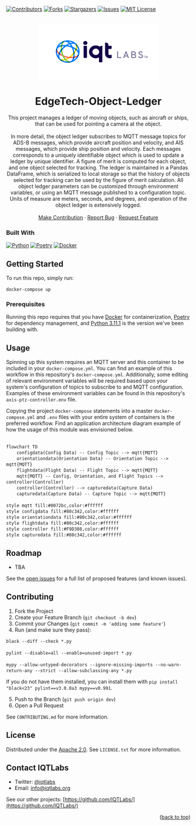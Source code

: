 <a name="readme-top"></a>

[contributors-shield]: https://img.shields.io/github/contributors/IQTLabs/edgetech-template.svg?style=for-the-badge
[contributors-url]: https://github.com/IQTLabs/edgetech-template/graphs/contributors
[forks-shield]: https://img.shields.io/github/forks/IQTLabs/edgetech-template.svg?style=for-the-badge
[forks-url]: https://github.com/IQTLabs/edgetech-template/network/members
[stars-shield]: https://img.shields.io/github/stars/IQTLabs/edgetech-template.svg?style=for-the-badge
[stars-url]: https://github.com/IQTLabs/edgetech-template/stargazers
[issues-shield]: https://img.shields.io/github/issues/IQTLabs/edgetech-template.svg?style=for-the-badge
[issues-url]: https://github.com/IQTLabs/edgetech-template/issues
[license-shield]: https://img.shields.io/github/license/IQTLabs/edgetech-template.svg?style=for-the-badge
[license-url]: https://github.com/IQTLabs/edgetech-template/blob/master/LICENSE.txt
[product-screenshot]: images/screenshot.png
[python]: https://img.shields.io/badge/python-000000?style=for-the-badge&logo=python
[python-url]: https://www.python.org
[poetry]: https://img.shields.io/badge/poetry-20232A?style=for-the-badge&logo=poetry
[poetry-url]: https://python-poetry.org
[docker]: https://img.shields.io/badge/docker-35495E?style=for-the-badge&logo=docker
[docker-url]: https://www.docker.com

[![Contributors][contributors-shield]][contributors-url]
[![Forks][forks-shield]][forks-url]
[![Stargazers][stars-shield]][stars-url]
[![Issues][issues-shield]][issues-url]
[![MIT License][license-shield]][license-url]

<br />
<div align="center">
  <a href="https://iqtlabs.org/">
    <img src="images/logo.png" alt="Logo" width="331" height="153">
  </a>

<h1 align="center">EdgeTech-Object-Ledger</h1>

  <p align="center">
  This project manages a ledger of moving objects, such as aircraft or
  ships, that can be used for pointing a camera at the object.
  <br/>
  <br/>
  In more detail, the object ledger subscribes to MQTT message topics
  for ADS-B messages, which provide aircraft position and velocity,
  and AIS messages, which provide ship position and velocity. Each
  messages corresponds to a uniquely identifiable object which is used
  to update a ledger by unique identifier. A figure of merit is
  computed for each object, and one object selected for tracking. The
  ledger is maintained in a Pandas DataFrame, which is serialized to
  local storage so that the history of objects selected for tracking
  can be used by the figure of merit calculation. All object ledger
  parameters can be customized through environment variables, or using
  an MQTT message published to a configuration topic. Units of measure
  are meters, seconds, and degrees, and operation of the object ledger
  is extensively logged.
    <br/>
    <br/>
    <a href="https://github.com/IQTLabs/edgetech-template/pulls">Make Contribution</a>
    ·
    <a href="https://github.com/IQTLabs/edgetech-template/issues">Report Bug</a>
    ·
    <a href="https://github.com/IQTLabs/edgetech-template/issues">Request Feature</a>
  </p>
</div>

### Built With

[![Python][python]][python-url]
[![Poetry][poetry]][poetry-url]
[![Docker][docker]][docker-url]

## Getting Started

To run this repo, simply run:

```
docker-compose up
```

### Prerequisites

Running this repo requires that you have
[Docker](https://www.docker.com) for containerization,
[Poetry][poetry-url] for dependency management, and [Python
3.11.1][python-url] is the version we've been building with.

## Usage

Spinning up this system requires an MQTT server and this container to
be included in your `docker-compose.yml`. You can find an example of
this workflow in this repository's `docker-compose.yml`. Additionally,
some editing of relevant environment variables will be required based
upon your system's configuration of topics to subscribe to and MQTT
configuration. Examples of these environment variables can be found in
this repository's `axis-ptz-controller.env` file.

Copying the project `docker-compose` statements into a master
`docker-compose.yml` and `.env` files with your entire system of
containers is the preferred workflow. Find an application architecture
diagram example of how the usage of this module was envisioned below.

```mermaid 

flowchart TD
    configdata(Config Data) -- Config Topic --> mqtt{MQTT}
    orientationdata(Orientation Data) -- Orientation Topic --> mqtt{MQTT}
    flightdata(Flight Data) -- Flight Topic --> mqtt{MQTT}
    mqtt{MQTT} -- Config, Orientation, and Flight Topics --> controller(Controller)
    controller(Controller) --> capturedata(Capture Data)
    capturedata(Capture Data) -- Capture Topic --> mqtt{MQTT}

style mqtt fill:#0072bc,color:#ffffff
style configdata fill:#80c342,color:#ffffff
style orientationdata fill:#80c342,color:#ffffff
style flightdata fill:#80c342,color:#ffffff
style controller fill:#F9D308,color:#ffffff
style capturedata fill:#80c342,color:#ffffff

```

## Roadmap

- TBA

See the [open
issues](https://github.com/IQTLabs/edgetech-object-ledger/issues) for a
full list of proposed features (and known issues).

## Contributing

1. Fork the Project
2. Create your Feature Branch (`git checkout -b dev`)
3. Commit your Changes (`git commit -m 'adding some feature'`)
4. Run (and make sure they pass):

```
black --diff --check *.py

pylint --disable=all --enable=unused-import *.py

mypy --allow-untyped-decorators --ignore-missing-imports --no-warn-return-any --strict --allow-subclassing-any *.py
```

If you do not have them installed, you can install them with `pip
install "black<23" pylint==v3.0.0a3 mypy==v0.991`.

5. Push to the Branch (`git push origin dev`)
6. Open a Pull Request

See `CONTRIBUTING.md` for more information.

## License

Distributed under the [Apache
2.0](https://github.com/IQTLabs/edgetech-template/blob/main/LICENSE). See
`LICENSE.txt` for more information.

## Contact IQTLabs

- Twitter: [@iqtlabs](https://twitter.com/iqtlabs)
- Email: info@iqtlabs.org

See our other projects: [https://github.com/IQTLabs/](https://github.com/IQTLabs/)

<p align="right">(<a href="#readme-top">back to top</a>)</p>
